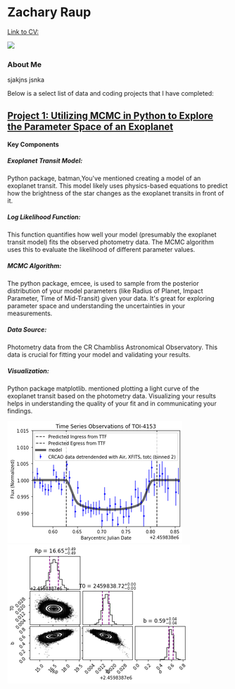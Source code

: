 # Zachary Raup

[Link to CV:](CV_Raup_Z.pdf)

<a href = "https://www.linkedin.com/in/zachary-raup-6280a3265"><img src="https://img.shields.io/badge/-LinkedIn-0072b1?&style=for-the-badge&logo=linkedin&logoColor=white" /></a>

### About Me
sjakjns jsnka


Below is a select list of data and coding projects that I have completed:

## [Project 1: Utilizing MCMC in Python to Explore the Parameter Space of an Exoplanet](TOI4153.ipynb)

#### Key Components
##### Exoplanet Transit Model: 
Python package, batman,You've mentioned creating a model of an exoplanet transit. This model likely uses physics-based equations to predict how the brightness of the star changes as the exoplanet transits in front of it.

##### Log Likelihood Function: 
This function quantifies how well your model (presumably the exoplanet transit model) fits the observed photometry data. The MCMC algorithm uses this to evaluate the likelihood of different parameter values.

##### MCMC Algorithm: 
The python package, emcee, is used to sample from the posterior distribution of your model parameters (like Radius of Planet, Impact Parameter, Time of Mid-Transit) given your data. It's great for exploring parameter space and understanding the uncertainties in your measurements.

##### Data Source: 
Photometry data from the CR Chambliss Astronomical Observatory. This data is crucial for fitting your model and validating your results.

##### Visualization: 
Python package matplotlib. mentioned plotting a light curve of the exoplanet transit based on the photometry data. Visualizing your results helps in understanding the quality of your fit and in communicating your findings.


![](lightkurve.png)   ![](cornerplot.png)
